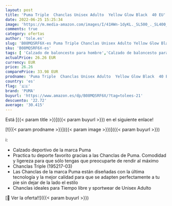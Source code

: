 ```yaml
---
layout: post
title: 'Puma Triple  Chanclas Unisex Adulto  Yellow Glow Black  40 EU'
date: 2022-06-25 15:25:34
image: 'https://m.media-amazon.com/images/I/41HWn-1dyKL._SL500_._SL400_.jpg'
comments: true
category: ofertas
author: 'tole.es'
slug: 'B08MQSRF6X-es Puma Triple Chanclas Unisex Adulto Yellow Glow Black 40 EU'
sku: 'B08MQSRF6X-es'
tags: [ 'Calzado de baloncesto para hombre','Calzado de baloncesto para mujer','Calzado deportivo para hombre','Calzado deportivo para mujer','Zapatillas y calzado deportivo para hombre','Zapatillas y calzado deportivo para mujer','Zapatos','Zapatos para hombre','Zapatos para mujer','Zapatos y complementos','chanclas','puma','🇪🇸', ]
actualPrice: 26.26 EUR
currency: EUR
price: 26.26
comparePrice: 33.98 EUR
prodname: 'Puma Triple  Chanclas Unisex Adulto  Yellow Glow Black  40 EU'
country: 'es'
flag: '🇪🇸'
brand: 'PUMA'
buyurl: 'https://www.amazon.es/dp/B08MQSRF6X/?tag=tolees-21'
descuento: '22.72'
average: '30.415'
---
```


Está [{{< param title >}}]({{< param buyurl >}}) en el siguiente enlace!

[![{{< param prodname >}}]({{< param image >}})]({{< param buyurl >}})

ℹ️:

- Calzado deportivo de la marca Puma
- Practica tu deporte favorito gracias a las Chanclas de Puma. Comodidad y ligereza para que sólo tengas que preocuparte de rendir al máximo
- Chanclas Triple (195217-03)
- Las Chanclas de la marca Puma están diseñadas con la última tecnología y la mejor calidad para que se adapten perfectamente a tu pie sin dejar de la lado el estilo
- Chanclas ideales para Tiempo libre y sportwear de Unisex Adulto

[🛒 Ver la oferta!!]({{< param buyurl >}})
